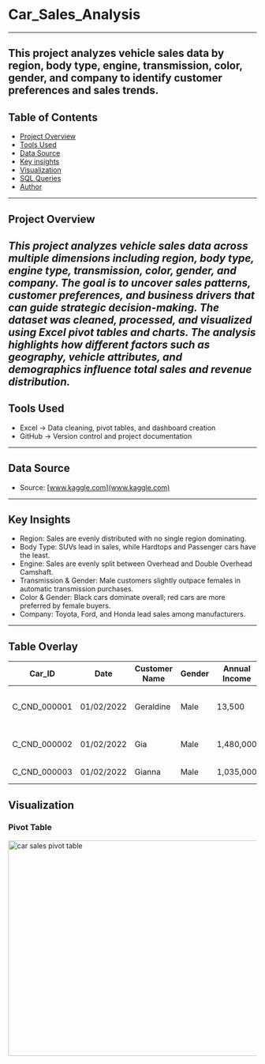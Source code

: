 # Car_Sales_Analysis
---
**This project analyzes vehicle sales data by region, body type, engine, transmission, color, gender, and company to identify customer preferences and sales trends.**
---
## Table of Contents
- [Project Overview](#Project-Overview)
- [Tools Used](#Tools-Used)
- [Data Source](#Data-Source)
- [Key insights](#Key-insights)
- [Visualization](#Visualization)
- [SQL Queries](#SQL-Queries)
- [Author](#Author)
---
## Project Overview
_This project analyzes vehicle sales data across multiple dimensions including region, body type, engine type, transmission, color, gender, and company. The goal is to uncover sales patterns, customer preferences, and business drivers that can guide strategic decision-making.
The dataset was cleaned, processed, and visualized using Excel pivot tables and charts. The analysis highlights how different factors such as geography, vehicle attributes, and demographics influence total sales and revenue distribution._
---
## Tools Used
- Excel → Data cleaning, pivot tables, and dashboard creation
- GitHub → Version control and project documentation
---
## Data Source
- Source: [www.kaggle.com](www.kaggle.com)
---
## Key Insights
- Region: Sales are evenly distributed with no single region dominating.
- Body Type: SUVs lead in sales, while Hardtops and Passenger cars have the least.
- Engine: Sales are evenly split between Overhead and Double Overhead Camshaft.
- Transmission & Gender: Male customers slightly outpace females in automatic transmission purchases.
- Color & Gender: Black cars dominate overall; red cars are more preferred by female buyers.
- Company: Toyota, Ford, and Honda lead sales among manufacturers.
---
## Table Overlay
| Car_ID       | Date       | Customer Name | Gender | Annual Income | Dealer_Name                          | Company  | Model      | Engine                  | Transmission | Color | Price ($) | Dealer_No  | Body Style | Phone   | Dealer_Region |
|--------------|------------|---------------|--------|---------------|--------------------------------------|----------|------------|-------------------------|--------------|-------|-----------|------------|------------|---------|---------------|
| C_CND_000001 | 01/02/2022 | Geraldine     | Male   | 13,500        | Buddy Storbeck's Diesel Service Inc  | Ford     | Expedition | Double Overhead Camshaft| Auto         | Black | 26,000    | 06457-3834 | SUV        | 8264678 | Middletown    |
| C_CND_000002 | 01/02/2022 | Gia           | Male   | 1,480,000     | C & M Motors Inc                     | Dodge    | Durango    | Double Overhead Camshaft| Auto         | Black | 19,000    | 60504-7114 | SUV        | 6848189 | Aurora        |
| C_CND_000003 | 01/02/2022 | Gianna        | Male   | 1,035,000     | Capitol KIA                          | Cadillac | Eldorado   | Overhead Camshaft       | Manual       | Red   | 31,500    | 38701-8047 | Passenger  | 7298798 | Greenville    |

## Visualization
### Pivot Table

<img width="734" height="436" alt="car sales pivot table" src="https://github.com/user-attachments/assets/03c78529-af9c-4111-bc48-13703cfd8d0b" />
